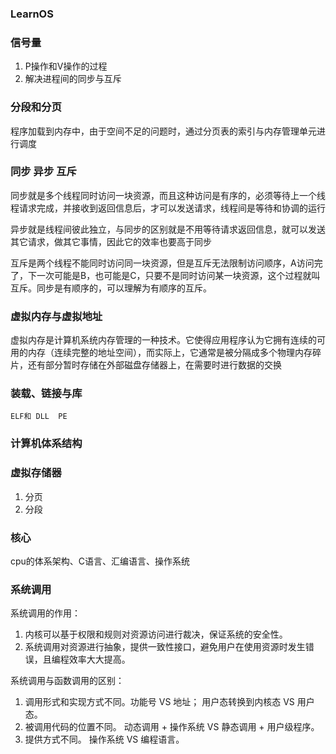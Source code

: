 ### LearnOS

### 信号量
 1. P操作和V操作的过程
 2. 解决进程间的同步与互斥
 

### 分段和分页
 程序加载到内存中，由于空间不足的问题时，通过分页表的索引与内存管理单元进行调度
  

### 同步 异步 互斥

同步就是多个线程同时访问一块资源，而且这种访问是有序的，必须等待上一个线程请求完成，并接收到返回信息后，才可以发送请求，线程间是等待和协调的运行  

异步就是线程间彼此独立，与同步的区别就是不用等待请求返回信息，就可以发送其它请求，做其它事情，因此它的效率也要高于同步

互斥是两个线程不能同时访问同一块资源，但是互斥无法限制访问顺序，A访问完了，下一次可能是B，也可能是C，只要不是同时访问某一块资源，这个过程就叫互斥。同步是有顺序的，可以理解为有顺序的互斥。

### 虚拟内存与虚拟地址

  虚拟内存是计算机系统内存管理的一种技术。它使得应用程序认为它拥有连续的可用的内存（连续完整的地址空间），而实际上，它通常是被分隔成多个物理内存碎片，还有部分暂时存储在外部磁盘存储器上，在需要时进行数据的交换

 
### 装载、链接与库

    ELF和 DLL  PE
    
### 计算机体系结构

### 虚拟存储器
   1. 分页
   2. 分段

### 核心
  cpu的体系架构、C语言、汇编语言、操作系统
  
### 系统调用
  
  系统调用的作用： 
   
1. 内核可以基于权限和规则对资源访问进行裁决，保证系统的安全性。 
2. 系统调用对资源进行抽象，提供一致性接口，避免用户在使用资源时发生错误，且编程效率大大提高。

系统调用与函数调用的区别： 

1. 调用形式和实现方式不同。功能号 VS 地址； 用户态转换到内核态 VS 用户态。 
2. 被调用代码的位置不同。 动态调用 + 操作系统 VS 静态调用 + 用户级程序。 
3. 提供方式不同。 操作系统 VS 编程语言。

    
    
